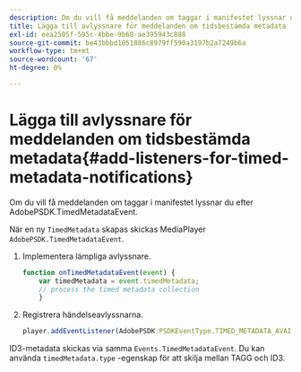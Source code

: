 ```yaml
---
description: Om du vill få meddelanden om taggar i manifestet lyssnar du efter AdobePSDK.TimedMetadataEvent.
title: Lägga till avlyssnare för meddelanden om tidsbestämda metadata
exl-id: eea2505f-595c-4bbe-9b68-ae395943c888
source-git-commit: be43bbbd1051886c8979ff590a3197b2a7249b6a
workflow-type: tm+mt
source-wordcount: '67'
ht-degree: 0%

---
```


# Lägga till avlyssnare för meddelanden om tidsbestämda metadata{#add-listeners-for-timed-metadata-notifications}

Om du vill få meddelanden om taggar i manifestet lyssnar du efter AdobePSDK.TimedMetadataEvent.

När en ny `TimedMetadata` skapas skickas MediaPlayer `AdobePSDK.TimedMetadataEvent`.

1. Implementera lämpliga avlyssnare.

   ```js
   function onTimedMetadataEvent(event) { 
       var timedMetadata = event.timedMetadata; 
       // process the timed metadata collection 
       } 
   ```

1. Registrera händelseavlyssnarna.

   ```js
   player.addEventListener(AdobePSDK.PSDKEventType.TIMED_METADATA_AVAILABLE, onTimedMetadataEvent);
   ```

ID3-metadata skickas via samma `Events.TimedMetadataEvent`. Du kan använda `timedMetadata.type` -egenskap för att skilja mellan TAGG och ID3.
